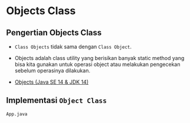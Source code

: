 # Objects Class

## Pengertian Objects Class

- `Class Objects` tidak sama dengan `Class Object`.

- Objects adalah class utility yang berisikan banyak static method yang bisa kita gunakan untuk operasi object atau melakukan pengecekan sebelum operasinya dilakukan.

- [Objects (Java SE 14 &amp; JDK 14)](https://docs.oracle.com/en/java/javase/14/docs/api/java.base/java/util/Objects.html)

## Implementasi `Object Class`

`App.java`

```java

```
